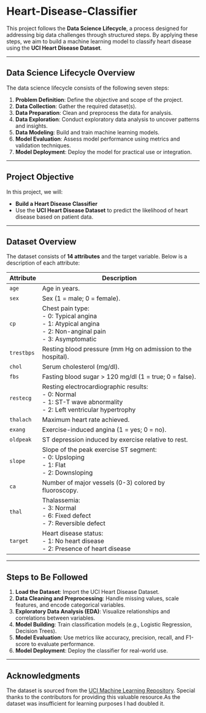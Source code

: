 # Heart-Disease-Classifier

This project follows the **Data Science Lifecycle**, a process designed for addressing big data challenges through structured steps. By applying these steps, we aim to build a machine learning model to classify heart disease using the **UCI Heart Disease Dataset**.

---

## Data Science Lifecycle Overview
The data science lifecycle consists of the following seven steps:
1. **Problem Definition**: Define the objective and scope of the project.
2. **Data Collection**: Gather the required dataset(s).
3. **Data Preparation**: Clean and preprocess the data for analysis.
4. **Data Exploration**: Conduct exploratory data analysis to uncover patterns and insights.
5. **Data Modeling**: Build and train machine learning models.
6. **Model Evaluation**: Assess model performance using metrics and validation techniques.
7. **Model Deployment**: Deploy the model for practical use or integration.

---

## Project Objective
In this project, we will:
- **Build a Heart Disease Classifier**  
- Use the **UCI Heart Disease Dataset** to predict the likelihood of heart disease based on patient data.

---

## Dataset Overview
The dataset consists of **14 attributes** and the target variable. Below is a description of each attribute:

| **Attribute** | **Description** |
|---------------|------------------|
| `age`         | Age in years. |
| `sex`         | Sex (1 = male; 0 = female). |
| `cp`          | Chest pain type:<br> - 0: Typical angina<br> - 1: Atypical angina<br> - 2: Non-anginal pain<br> - 3: Asymptomatic |
| `trestbps`    | Resting blood pressure (mm Hg on admission to the hospital). |
| `chol`        | Serum cholesterol (mg/dl). |
| `fbs`         | Fasting blood sugar > 120 mg/dl (1 = true; 0 = false). |
| `restecg`     | Resting electrocardiographic results:<br> - 0: Normal<br> - 1: ST-T wave abnormality<br> - 2: Left ventricular hypertrophy |
| `thalach`     | Maximum heart rate achieved. |
| `exang`       | Exercise-induced angina (1 = yes; 0 = no). |
| `oldpeak`     | ST depression induced by exercise relative to rest. |
| `slope`       | Slope of the peak exercise ST segment:<br> - 0: Upsloping<br> - 1: Flat<br> - 2: Downsloping |
| `ca`          | Number of major vessels (0-3) colored by fluoroscopy. |
| `thal`        | Thalassemia:<br> - 3: Normal<br> - 6: Fixed defect<br> - 7: Reversible defect |
| `target`      | Heart disease status:<br> - 1: No heart disease<br> - 2: Presence of heart disease |

---

## Steps to Be Followed
1. **Load the Dataset**: Import the UCI Heart Disease Dataset.
2. **Data Cleaning and Preprocessing**: Handle missing values, scale features, and encode categorical variables.
3. **Exploratory Data Analysis (EDA)**: Visualize relationships and correlations between variables.
4. **Model Building**: Train classification models (e.g., Logistic Regression, Decision Trees).
5. **Model Evaluation**: Use metrics like accuracy, precision, recall, and F1-score to evaluate performance.
6. **Model Deployment**: Deploy the classifier for real-world use.

---

## Acknowledgments
The dataset is sourced from the [UCI Machine Learning Repository](https://archive.ics.uci.edu/ml/index.php). Special thanks to the contributors for providing this valuable resource.As the dataset was insufficient for learning purposes I had doubled it.

 
